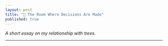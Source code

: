 ```yaml
---
layout: post
title: "🚀 The Room Where Decisions Are Made"
published: true
---
```

_A short essay on my relationship with trees._

----
